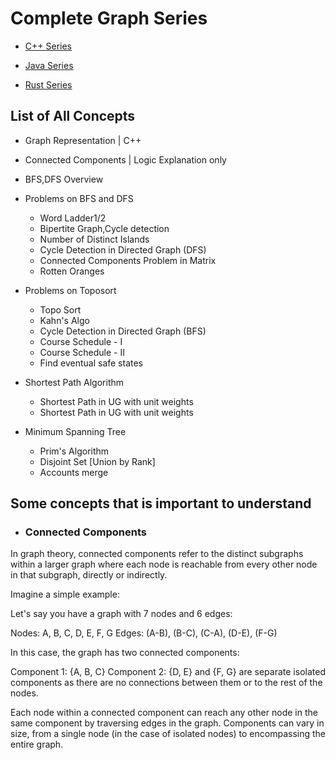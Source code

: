 # Complete Graph Series
- [C++ Series](https://github.com/BibhabenduMukherjee/Graphs/tree/main/graphCppVersion)

- [Java Series](https://github.com/BibhabenduMukherjee/Graphs/tree/main/graphJavaVersion)

- [Rust Series](https://github.com/BibhabenduMukherjee/Graphs/tree/main/graphRustVersion)


## List of All Concepts
- Graph Representation | C++
- Connected Components | Logic Explanation only
- BFS,DFS Overview
- Problems on BFS and DFS 
  - Word Ladder1/2
  - Bipertite Graph,Cycle detection
  - Number of Distinct Islands 
  - Cycle Detection in Directed Graph (DFS)
  - Connected Components Problem in Matrix
  - Rotten Oranges
- Problems on Toposort
  - Topo Sort
  - Kahn's Algo
  - Cycle Detection in Directed Graph (BFS)
  - Course Schedule - I
  - Course Schedule - II
  - Find eventual safe states
- Shortest Path Algorithm 
  - Shortest Path in UG with unit weights
  - Shortest Path in UG with unit weights

- Minimum Spanning Tree 
  - Prim's Algorithm
  - Disjoint Set [Union by Rank]
  - Accounts merge



## Some concepts that is important to understand 
 - ### Connected Components 
  In graph theory, connected components refer to the distinct subgraphs within a larger graph where each node is reachable from every other node in that subgraph, directly or indirectly.

  Imagine a simple example:

  Let's say you have a graph with 7 nodes and 6 edges:

  Nodes: A, B, C, D, E, F, G
  Edges: (A-B), (B-C), (C-A), (D-E), (F-G)

  In this case, the graph has two connected components:

Component 1: {A, B, C}
Component 2: {D, E} and {F, G} are separate isolated components as there are no connections between them or to the rest of the nodes.
 
Each node within a connected component can reach any other node in the same component by traversing edges in the graph. Components can vary in size, from a single node (in the case of isolated nodes) to encompassing the entire graph.